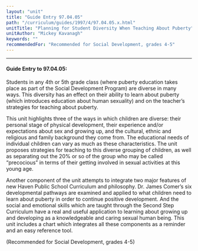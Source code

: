 ```yaml
---
layout: "unit"
title: "Guide Entry 97.04.05"
path: "/curriculum/guides/1997/4/97.04.05.x.html"
unitTitle: "Planning for Student Diversity When Teaching About Puberty"
unitAuthor: "Mickey Kavanagh"
keywords: ""
recommendedFor: "Recommended for Social Development, grades 4-5"
---
```

<body>
<hr/>
 <h4>
  Guide Entry to 97.04.05:
 </h4>
 Students in any 4th or 5th grade class (where puberty education takes place as part of the Social Development Program) are diverse in many ways. This diversity has an effect on their ability to learn about puberty (which introduces education about human sexuality) and on the teacher’s strategies for teaching about puberty.
 <p>
  This unit highlights three of the ways in which children are diverse: their personal stage of physical development, their experience and/or expectations about sex and growing up, and the cultural, ethnic and religious and family background they come from. The educational needs of individual children can vary as much as these characteristics. The unit proposes strategies for teaching to this diverse grouping of children, as well as separating out the 20% or so of the group who may be called “precocious” in terms of their getting involved in sexual activities at this young age.
 </p>
 <p>
  Another component of the unit attempts to integrate two major features of new Haven Public School Curriculum and philosophy. Dr. James Comer’s six developmental pathways are examined and applied to what children need to learn about puberty in order to continue positive development. And the social and emotional skills which are taught through the Second Step Curriculum have a real and useful application to learning about growing up and developing as a knowledgeable and caring sexual human being. This unit includes a chart which integrates all these components as a reminder and an easy reference tool.
 </p>
 <p>
  (Recommended for Social Development, grades 4-5)
 </p>

</body>